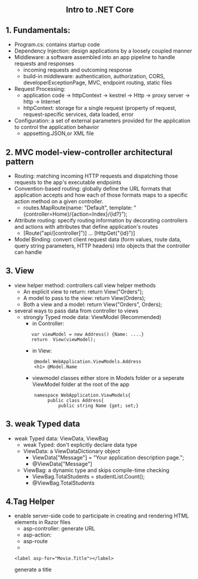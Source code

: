 <h2 align="center"> Intro to .NET Core <h2>
  
## 1. Fundamentals:
- Program.cs: contains startup code
- Dependency Injection: design applications by a loosely coupled manner
- Middleware: a software assembled into an app pipeline to handle requests and responses
    - incoming requests and outcoming response
    - build-in middleware: authentication, authorization, CORS, developerExceptionPage, MVC, endpoint routing, static files
- Request Processing:
    - application code -> httpContext -> kestrel -> Http -> proxy server -> http -> Internet
    - httpContext: storage for a single request (property of request, request-specific services, data loaded, error
- Configuration: a set of external parameters provided for the application to control the application behavior
    - appsetting.JSON,or XML file
  
  
## 2. MVC model-view-controller architectural pattern
 - Routing: matching incoming HTTP requests and dispatching those requests to the app's executable endpoints
 - Convention-based routing: globally define the URL formats that application accepts and how each of those formats maps to a specific action method on a given controller.
      - routes.MapRoute(name: "Default", template: "{controller=Home}/{action=Index}/{id?}");
 - Attribute routing: specify routing information by decorating controllers and actions with attributes that define application's routes
      - [Route("api/[controller]")]  ... [HttpGet("{id}")]
 - Model Binding: convert client request data (form values, route data, query string parameters, HTTP headers) into objects that the controller can handle


    
## 3. View 
  - view helper method: controllers call view helper methods
      - An explicit view to return: return View("Orders");
      - A model to pass to the view: return View(Orders);
      - Both a view and a model: return View("Orders", Orders);
  - several ways to pass data from controller to views
      - strongly Typed mode data: ViewModel (Recommended)
          - in Controller: 
          ```
             var viewModel = new Address() {Name: ....}
             return  View(viewModel);
          ```
          - in View:
          ```
              @model WebApplication.ViewModels.Address
              <h1> @Model.Name
          ```
           - viewmodel classes either store in Models folder or a seperate ViewModel folder at the root of the app
           ```
               namespace WebApplication.ViewModels{
                    public class Address{
                        public string Name {get; set;}
           ```
                
## 3. weak Typed data
- weak Typed data: ViewData, ViewBag
    - weak Typed: don't explicitly declare data type 
    - ViewData: a ViewDataDictionary object
         - ViewData["Message"] = "Your application description page.";
         - @ViewData["Message"]
    - ViewBag: a dynamic type and skips compile-time checking
         - ViewBag.TotalStudents = studentList.Count();
         - @ViewBag.TotalStudents
                
## 4.Tag Helper
- enable server-side code to participate in creating and rendering HTML elements in Razor files
    - asp-controller: generate URL
    - asp-action: 
    - asp-route
    - 
  ```
  <label asp-for="Movie.Title"></label>
  ```
  generate a title 
                

                
                
                
                
                
    
  
